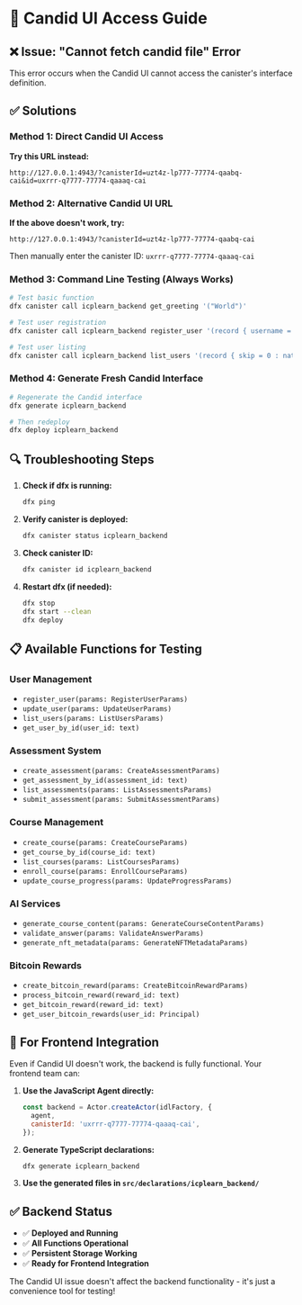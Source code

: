# 🔧 Candid UI Access Guide

## ❌ Issue: "Cannot fetch candid file" Error

This error occurs when the Candid UI cannot access the canister's interface definition.

## ✅ Solutions

### Method 1: Direct Candid UI Access
**Try this URL instead:**
```
http://127.0.0.1:4943/?canisterId=uzt4z-lp777-77774-qaabq-cai&id=uxrrr-q7777-77774-qaaaq-cai
```

### Method 2: Alternative Candid UI URL
**If the above doesn't work, try:**
```
http://127.0.0.1:4943/?canisterId=uzt4z-lp777-77774-qaabq-cai
```
Then manually enter the canister ID: `uxrrr-q7777-77774-qaaaq-cai`

### Method 3: Command Line Testing (Always Works)
```bash
# Test basic function
dfx canister call icplearn_backend get_greeting '("World")'

# Test user registration
dfx canister call icplearn_backend register_user '(record { username = "test"; email = "test@example.com"; btc_address = null })'

# Test user listing
dfx canister call icplearn_backend list_users '(record { skip = 0 : nat64; limit = 10 : nat64 })'
```

### Method 4: Generate Fresh Candid Interface
```bash
# Regenerate the Candid interface
dfx generate icplearn_backend

# Then redeploy
dfx deploy icplearn_backend
```

## 🔍 Troubleshooting Steps

1. **Check if dfx is running:**
   ```bash
   dfx ping
   ```

2. **Verify canister is deployed:**
   ```bash
   dfx canister status icplearn_backend
   ```

3. **Check canister ID:**
   ```bash
   dfx canister id icplearn_backend
   ```

4. **Restart dfx (if needed):**
   ```bash
   dfx stop
   dfx start --clean
   dfx deploy
   ```

## 📋 Available Functions for Testing

### User Management
- `register_user(params: RegisterUserParams)`
- `update_user(params: UpdateUserParams)`
- `list_users(params: ListUsersParams)`
- `get_user_by_id(user_id: text)`

### Assessment System
- `create_assessment(params: CreateAssessmentParams)`
- `get_assessment_by_id(assessment_id: text)`
- `list_assessments(params: ListAssessmentsParams)`
- `submit_assessment(params: SubmitAssessmentParams)`

### Course Management
- `create_course(params: CreateCourseParams)`
- `get_course_by_id(course_id: text)`
- `list_courses(params: ListCoursesParams)`
- `enroll_course(params: EnrollCourseParams)`
- `update_course_progress(params: UpdateProgressParams)`

### AI Services
- `generate_course_content(params: GenerateCourseContentParams)`
- `validate_answer(params: ValidateAnswerParams)`
- `generate_nft_metadata(params: GenerateNFTMetadataParams)`

### Bitcoin Rewards
- `create_bitcoin_reward(params: CreateBitcoinRewardParams)`
- `process_bitcoin_reward(reward_id: text)`
- `get_bitcoin_reward(reward_id: text)`
- `get_user_bitcoin_rewards(user_id: Principal)`

## 🎯 For Frontend Integration

Even if Candid UI doesn't work, the backend is fully functional. Your frontend team can:

1. **Use the JavaScript Agent directly:**
   ```javascript
   const backend = Actor.createActor(idlFactory, {
     agent,
     canisterId: 'uxrrr-q7777-77774-qaaaq-cai',
   });
   ```

2. **Generate TypeScript declarations:**
   ```bash
   dfx generate icplearn_backend
   ```

3. **Use the generated files in `src/declarations/icplearn_backend/`**

## ✅ Backend Status
- ✅ **Deployed and Running**
- ✅ **All Functions Operational**
- ✅ **Persistent Storage Working**
- ✅ **Ready for Frontend Integration**

The Candid UI issue doesn't affect the backend functionality - it's just a convenience tool for testing!
